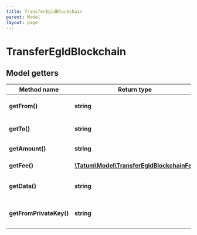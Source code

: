 ```yaml
---
title: TransferEgldBlockchain
parent: Model
layout: page
---
```


# TransferEgldBlockchain

## Model getters

Method name | Return type | Description | Notes
------------ | ------------- | ------------- | -------------
**getFrom()** | **string** | Account address of the sender <br>Example: `erd17k95m339aqzxzyvjjjfa3lka0yyeqgcsda50tw5z9g73ycfe2caq9e6jq7` |
**getTo()** | **string** | Account address of the receiver or smart contract <br>Example: `erd17k95m339aqzxzyvjjjfa3lka0yyeqgcsda50tw5z9g73ycfe2caq9e6jq6` |
**getAmount()** | **string** | Value to be sent. <br>Example: `0` |
**getFee()** | [**\Tatum\Model\TransferEgldBlockchainFee**](../TransferEgldBlockchainFee) |  <br>Example: `null` | [optional]
**getData()** | **string** | Additional data that can be passed to a blockchain transaction as a data property; must be in the hexadecimal format <br>Example: `4d79206e6f746520746f2074686520726563697069656e74` | [optional]
**getFromPrivateKey()** | **string** | Private key of sender address. Private key, or signature Id must be present. <br>Example: `0cd8e6217b4a218807b858ffb508483cdcdadbb7a21196727f764a510a692760` |

